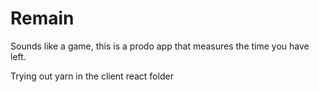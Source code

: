 # Remain

Sounds like a game, this is a prodo app that measures the time you have left.

Trying out yarn in the client react folder